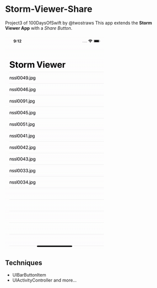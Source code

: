 # Storm-Viewer-Share
Project3 of 100DaysOfSwift by @twostraws
This app extends the **Storm Viewer App** with a *Share Button*.

![Storm Viewer Share Image](images/StormViewerShare.gif "Storm Viewer Share")

## Techniques
- UIBarButtonItem
- UIActivityController
and more...
